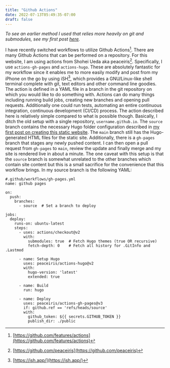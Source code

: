 ```yaml
---
title: "Github Actions"
date: 2022-07-13T05:49:35-07:00
draft: false
---
```

*To see an earlier method I used that relies more heavily on git and submodules, see my first post [here](/the-elements-of-this-static-website/).*

I have recently switched workflows to utilize Github Actions[^1].
There are many Github Actions that can be performed on a repository.
For this website, I am using actions from Shohei Ueda aka peaceiris[^2].
Specifically, I use ``actions-gh-pages`` and ``actions-hugo``.
These are absolutely fantastic for my workflow since it enables me to more easily modify and post from my iPhone on the go by using iSH[^3], which provides a GNU/Linux-like shell terminal complete with git, text editors and other command line goodies.
The action is defined in a YAML file in a branch in the git repository on which you would like to do something with.
Actions can do many things including running build jobs, creating new branches and opening pull requests.
Additionally one could run tests, automating an entire continuous integration, continuous development (CI/CD) process.
The action described here is relatively simple compared to what is possible though.
Basically, I ditch the old setup with a single repository, ``username.github.io``.
The ``source`` branch contains the necessary Hugo folder configuration described in [my first post on creating this static website](/the-elements-of-this-static-website/).
The ``main`` branch still has the Hugo-generated HTML files for the static site.
Additionally, there is a ``gh-pages`` branch that stages any newly pushed content.
I can then open a pull request from ``gh-pages`` to ``main``, review the update and finally merge and my site is rendered live in about a minute.
The one caveat with this setup is that the ``source`` branch is somewhat unrelated to the other branches which contain site content but this is a small sacrifice for the convenience that this workflow brings.
In my source branch is the following YAML:

    #.github/workflows/gh-pages.yml
    name: github pages

    on:
      push:
        branches:
          - source  # Set a branch to deploy

    jobs:
      deploy:
        runs-on: ubuntu-latest
        steps:
          - uses: actions/checkout@v2
            with:
              submodules: true  # Fetch Hugo themes (true OR recursive)
              fetch-depth: 0    # Fetch all history for .GitInfo and .Lastmod

          - name: Setup Hugo
            uses: peaceiris/actions-hugo@v2
            with:
              hugo-version: 'latest'
              extended: true

          - name: Build
            run: hugo

          - name: Deploy
            uses: peaceiris/actions-gh-pages@v3
            if: github.ref == 'refs/heads/source'
            with:
              github_token: ${{ secrets.GITHUB_TOKEN }}
              publish_dir: ./public


[^1]: [https://github.com/features/actions](https://github.com/features/actions)
[^2]: [https://github.com/peaceiris](https://github.com/peaceiris)
[^3]: [https://ish.app/](https://ish.app/)

